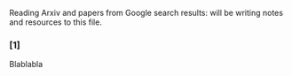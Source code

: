 Reading Arxiv and papers from Google search results: will be writing
notes and resources to this file.

### [1]
Blablabla
